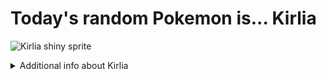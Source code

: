# Today's random Pokemon is... Kirlia

![Kirlia shiny sprite](https://raw.githubusercontent.com/PokeAPI/sprites/master/sprites/pokemon/shiny/281.png)

<details>
<summary>Additional info about Kirlia</summary>

| srpite type | image |
|------|------|
| back_default | ![Kirlia back_default sprite](https://raw.githubusercontent.com/PokeAPI/sprites/master/sprites/pokemon/back/281.png) |
| back_shiny | ![Kirlia back_shiny sprite](https://raw.githubusercontent.com/PokeAPI/sprites/master/sprites/pokemon/back/shiny/281.png) |
| front_default | ![Kirlia front_default sprite](https://raw.githubusercontent.com/PokeAPI/sprites/master/sprites/pokemon/281.png) | </details>